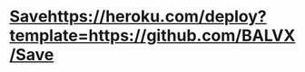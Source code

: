 # [Save](https://heroku.com/deploy?template=https://github.com/BALVX/Save)https://heroku.com/deploy?template=https://github.com/BALVX/Save
